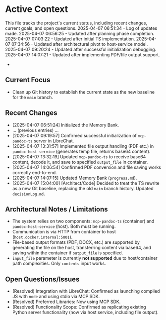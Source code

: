 # Active Context

  This file tracks the project's current status, including recent changes, current goals, and open questions.
  2025-04-07 06:51:34 - Log of updates made.
  2025-04-07 06:56:25 - Updated after planning phase completion.
  2025-04-07 07:03:22 - Updated after initial TS implementation.
  2025-04-07 07:34:56 - Updated after architectural pivot to host-service model.
  2025-04-07 09:20:24 - Updated after successful initialization debugging.
  2025-04-07 14:07:21 - Updated after implementing PDF/file output support.

*

## Current Focus

*   Clean up Git history to establish the current state as the new baseline for the `main` branch.

## Recent Changes

*   [2025-04-07 06:51:24] Initialized the Memory Bank.
*   ... (previous entries) ...
*   [2025-04-07 09:19:57] Confirmed successful initialization of `mcp-pandoc-ts` server in LibreChat.
*   [2025-04-07 13:31:57] Implemented file output handling (PDF etc.) in `pandoc-host-service` (generates temp file, returns base64 content).
*   [2025-04-07 13:32:19] Updated `mcp-pandoc-ts` to receive base64 content, decode it, and save to specified `output_file` in container.
*   [2025-04-07 14:06:54] Confirmed PDF conversion and file saving works correctly end-to-end.
*   [2025-04-07 14:07:15] Updated Memory Bank (`progress.md`).
*   [2025-04-07 15:04:00] [Architect/Code] Decided to treat the TS rewrite as a new Git baseline, replacing the old `main` branch history. Updated `decisionLog.md`.

## Architectural Notes / Limitations

*   The system relies on two components: `mcp-pandoc-ts` (container) and `pandoc-host-service` (host). Both must be running.
*   Communication is via HTTP from container to host (`host.docker.internal:5001`).
*   File-based output formats (PDF, DOCX, etc.) are supported by generating the file on the host, transferring content via base64, and saving within the container if `output_file` is specified.
*   `input_file` parameter is currently **not supported** due to host/container path complexities. Only `contents` input works.

## Open Questions/Issues

*   (Resolved) Integration with LibreChat: Confirmed as launching compiled JS with `node` and using stdio via MCP SDK.
*   (Resolved) Preferred Libraries: Now using MCP SDK.
*   (Resolved) Functionality Scope: Confirmed as replicating existing Python server functionality (now via host service, including file output).
